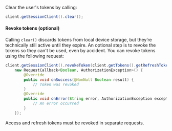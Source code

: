 Clear the user's tokens by calling:

```java
client.getSessionClient().clear();
```

#### Revoke tokens (optional)

Calling `clear()` discards tokens from local device storage, but they’re technically still active until they expire. An optional step is to revoke the tokens so they can't be used, even by accident. You can revoke tokens using the following request:

```java
client.getSessionClient().revokeToken(client.getTokens().getRefreshToken(),
    new RequestCallback<Boolean, AuthorizationException>() {
        @Override
        public void onSuccess(@NonNull Boolean result) {
            // Token was revoked
        }
        @Override
        public void onError(String error, AuthorizationException exception) {
            // An error occurred
        }
    });
```

Access and refresh tokens must be revoked in separate requests.

